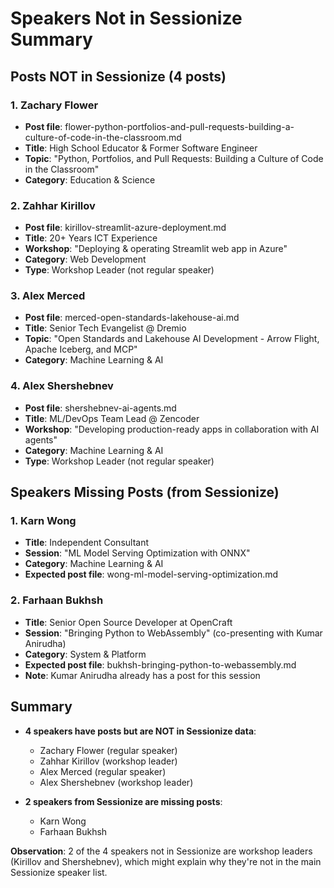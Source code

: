 # Speakers Not in Sessionize Summary

## Posts NOT in Sessionize (4 posts)

### 1. Zachary Flower
- **Post file**: flower-python-portfolios-and-pull-requests-building-a-culture-of-code-in-the-classroom.md
- **Title**: High School Educator & Former Software Engineer
- **Topic**: "Python, Portfolios, and Pull Requests: Building a Culture of Code in the Classroom"
- **Category**: Education & Science

### 2. Zahhar Kirillov
- **Post file**: kirillov-streamlit-azure-deployment.md
- **Title**: 20+ Years ICT Experience
- **Workshop**: "Deploying & operating Streamlit web app in Azure"
- **Category**: Web Development
- **Type**: Workshop Leader (not regular speaker)

### 3. Alex Merced
- **Post file**: merced-open-standards-lakehouse-ai.md
- **Title**: Senior Tech Evangelist @ Dremio
- **Topic**: "Open Standards and Lakehouse AI Development - Arrow Flight, Apache Iceberg, and MCP"
- **Category**: Machine Learning & AI

### 4. Alex Shershebnev
- **Post file**: shershebnev-ai-agents.md
- **Title**: ML/DevOps Team Lead @ Zencoder
- **Workshop**: "Developing production-ready apps in collaboration with AI agents"
- **Category**: Machine Learning & AI
- **Type**: Workshop Leader (not regular speaker)

## Speakers Missing Posts (from Sessionize)

### 1. Karn Wong
- **Title**: Independent Consultant
- **Session**: "ML Model Serving Optimization with ONNX"
- **Category**: Machine Learning & AI
- **Expected post file**: wong-ml-model-serving-optimization.md

### 2. Farhaan Bukhsh
- **Title**: Senior Open Source Developer at OpenCraft
- **Session**: "Bringing Python to WebAssembly" (co-presenting with Kumar Anirudha)
- **Category**: System & Platform
- **Expected post file**: bukhsh-bringing-python-to-webassembly.md
- **Note**: Kumar Anirudha already has a post for this session

## Summary

- **4 speakers have posts but are NOT in Sessionize data**:
  - Zachary Flower (regular speaker)
  - Zahhar Kirillov (workshop leader)
  - Alex Merced (regular speaker)
  - Alex Shershebnev (workshop leader)

- **2 speakers from Sessionize are missing posts**:
  - Karn Wong
  - Farhaan Bukhsh

**Observation**: 2 of the 4 speakers not in Sessionize are workshop leaders (Kirillov and Shershebnev), which might explain why they're not in the main Sessionize speaker list.